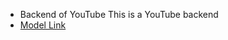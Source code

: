 - Backend of YouTube
This is a YouTube backend 
- [Model Link](https://app.eraser.io/workspace/VqWkXVDWCLWwV9KuCpHk?origin=share)
